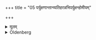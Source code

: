 +++
title = "05 पर्युक्षणान्तान्व्यतिहरन्नभिपर्युक्षन्होमीयम्"

+++

<details><summary>मूलम्</summary>

पर्युक्षणान्तान्व्यतिहरन्नभिपर्युक्षन्होमीयम् ५
</details>

<details><summary>Oldenberg</summary>

5. Interchanging the points at which he begins and ends the (sprinkling of water), and sprinkling so as to encompass what he is going to offer (with the streams of water).
</details>
